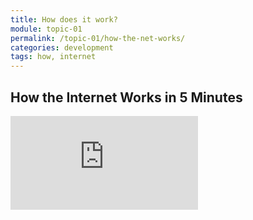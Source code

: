```yaml
---
title: How does it work?
module: topic-01
permalink: /topic-01/how-the-net-works/
categories: development
tags: how, internet
---
```


<div class="divider-heading"></div>

## How the Internet Works in 5 Minutes
<div class="embed-responsive embed-responsive-16by9">
  <iframe class="embed-responsive-item" src="https://www.youtube.com/embed/7_LPdttKXPc?rel=0&amp;showinfo=0" frameborder="0" allowfullscreen></iframe>
</div>
